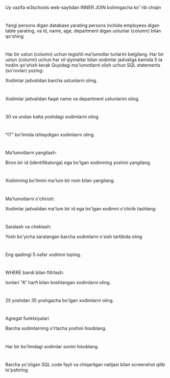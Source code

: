 Uy vazifa
w3schools web-saytidan INNER JOIN bolimigacha ko'`rib chiqin

#
Yangi persons digan database yarating
persons inchida employees digan table yarating, va id, name, age, department digan ustunlar (column) bilan qo'shing
#

Har bir ustun (column) uchun tegishli ma'lumotlar turlarini belgilang.
Har bir ustun (column) uchun har xil qiymatlar bilan xodimlar jadvaliga kamida 5 ta hodim qo'shish kerak
Quyidagi ma'lumotlarni olish uchun SQL statements (so'rovlar) yozing:

Xodimlar jadvalidan barcha ustunlarni oling.
#

Xodimlar jadvalidan faqat name va department ustunlarini oling.
#
30 va undan katta yoshdagi xodimlarni oling.
#
"IT" bo'limida ishlaydigan xodimlarni oling.
#
Ma'lumotlarni yangilash:

Biron bir id (identifikatorga) ega bo'lgan xodimning yoshini yangilang.
#

Xodimning bo'limini ma'lum bir nom bilan yangilang.
#
Ma'lumotlarni o'chirish:

Xodimlar jadvalidan ma'lum bir id ega bo'lgan xodimni o'chirib tashlang:
#
Saralash va cheklash:

Yosh bo'yicha saralangan barcha xodimlarni o'sish tartibida oling
#

Eng qadimgi 5 nafar xodimni toping.
#
WHERE bandi bilan filtrlash:

Ismlari "A" harfi bilan boshlangan xodimlarni oling.
#

25 yoshdan 35 yoshgacha bo'lgan xodimlarni oling.
#
Agregat funktsiyalari

Barcha xodimlarning o'rtacha yoshini hisoblang.
#

Har bir bo'limdagi xodimlar sonini hisoblang.
#

Barcha yo'zilgan SQL code fayli va chiqarilgan natijasi bilan screenshot qilib to'pshiring